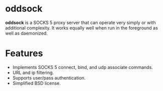 # oddsock #

**oddsock** is a SOCKS 5 proxy server that can operate very simply or with additional complexity.  It works equally well when run in the foreground as well as daemonized.

# Features #
  * Implements SOCKS 5 connect, bind, and udp associate commands.
  * URL and ip filtering.
  * Supports user/pass authentication.
  * Simplified BSD license.